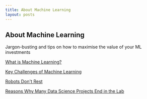 ```yaml
---
title: About Machine Learning
layout: posts
---
```



<section class="feature-area pb-100">
    <div class="container">
      <div class="row d-flex justify-content-center">
          <div class="menu-content pt-100 pb-60 col-lg-10">
              <div class="title text-center">
                  <h1 class="mb-10">About Machine Learning</h1>
                  <p>Jargon-busting and tips on how to maximise the value of your ML investments</p>  
              </div>
          </div>
      </div>			    
    </div>
  </section>

[What is Machine Learning?](about-machine-learning\what-is-machine-learning.html)

[Key Challenges of Machine Learning](about-machine-learning\key-challenges-of-machine-learning.html)

[Robots Don't Rest](about-machine-learning\robots-dont-rest.html)

[Reasons Why Many Data Science Projects End in the Lab](about-machine-learning\reasons-why-many-data-science-projects-end-in-the-lab.html)

